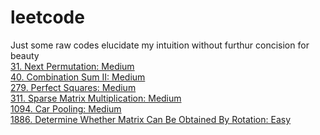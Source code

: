 # leetcode
Just some raw codes elucidate my intuition without furthur concision for beauty \
[31. Next Permutation: Medium](https://github.com/ArthurOuyang/leetcode/blob/main/0-100/31.%20Next%20Permutation.cpp) \
[40. Combination Sum II: Medium](https://github.com/ArthurOuyang/leetcode/blob/main/0-100/40.%20Combination%20Sum%20II.cpp) \
[279. Perfect Squares: Medium](https://github.com/ArthurOuyang/leetcode/blob/main/201-300/279.%20Perfect%20Squares.cpp) \
[311. Sparse Matrix Multiplication: Medium](https://github.com/ArthurOuyang/leetcode/blob/main/301-400/311.%20Sparse%20Matrix%20Multiplication.cpp) \
[1094. Car Pooling: Medium](https://github.com/ArthurOuyang/leetcode/blob/main/1001-1100/1094.%20Car%20Pooling) \
[1886. Determine Whether Matrix Can Be Obtained By Rotation: Easy](https://github.com/ArthurOuyang/leetcode/blob/main/1801-1900/1886.%20Determine%20Whether%20Matrix%20Can%20Be%20Obtained%20By%20Rotation)

